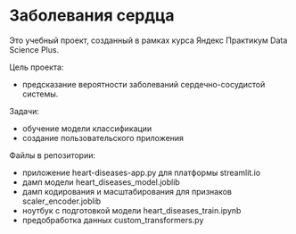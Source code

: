 # Заболевания сердца

Это учебный проект, созданный в рамках курса Яндекс Практикум Data Science Plus.

Цель проекта:
- предсказание вероятности заболеваний сердечно-сосудистой системы.

Задачи:
- обучение модели классификации
- создание пользовательского приложения

Файлы в репозитории:
- приложение heart-diseases-app.py для платформы streamlit.io
- дамп модели heart_diseases_model.joblib
- дамп кодирования и масштабирования для признаков scaler_encoder.joblib
- ноутбук с подготовкой модели heart_diseases_train.ipynb
- предобработка данных custom_transformers.py


